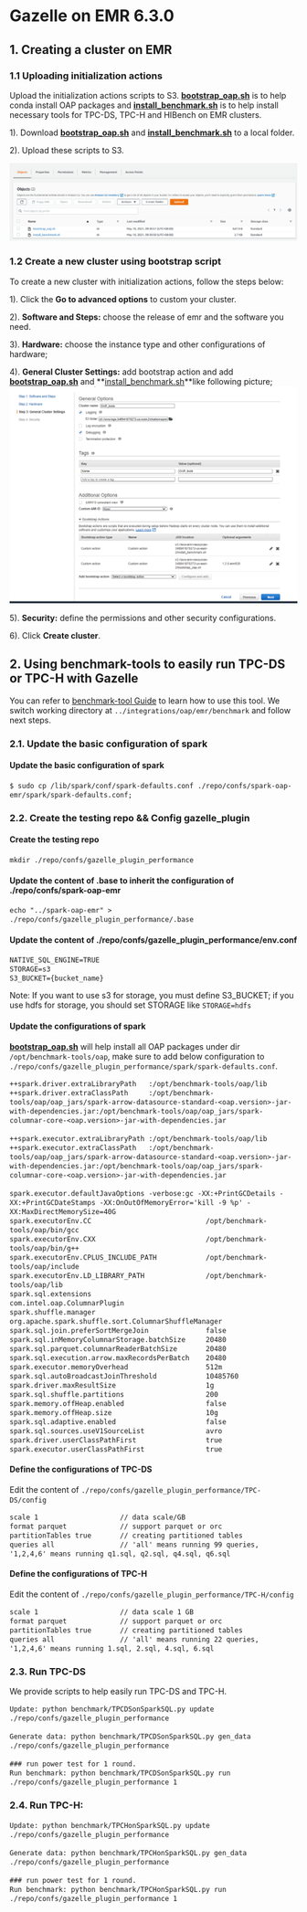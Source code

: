 # Gazelle on EMR 6.3.0

## 1. Creating a cluster on EMR

### 1.1 Uploading initialization actions

Upload the initialization actions scripts to S3. 
**[bootstrap_oap.sh](../integrations/oap/emr/bootstrap_oap.sh)** is to help conda install OAP packages and
**[install_benchmark.sh](../integrations/oap/emr/install_benchmark.sh)** is to help install necessary tools for TPC-DS, TPC-H and HIBench on EMR clusters.
    
1). Download **[bootstrap_oap.sh](../integrations/oap/emr/bootstrap_oap.sh)** and **[install_benchmark.sh](../integrations/oap/emr/install_benchmark.sh)** to a local folder.

2). Upload these scripts to S3.

![upload_init_script and install_benchmark.sh](../integrations/oap/emr/imgs/upload_scripts_to_S3.PNG)


### 1.2 Create a new cluster using bootstrap script

To create a new cluster with initialization actions, follow the steps below:

1). Click the  **Go to advanced options** to custom your cluster.

2). **Software and Steps:** choose the release of emr and the software you need.

3). **Hardware:** choose the instance type and other configurations of hardware;

4). **General Cluster Settings:** add bootstrap action and add **[bootstrap_oap.sh](../integrations/oap/emr/bootstrap_oap.sh)** and **[install_benchmark.sh](../integrations/oap/emr/install_benchmark.sh)**like following picture;
![Add bootstrap action](../integrations/oap/emr/imgs/add-bootstrap-oap.PNG)

5). **Security:** define the permissions and other security configurations.

6). Click **Create cluster**. 

## 2. Using benchmark-tools to easily run TPC-DS or TPC-H with Gazelle

You can refer to [benchmark-tool Guide](../integrations/oap/emr/benchmark/README.md) to learn how to use this tool. We switch working directory at ```../integrations/oap/emr/benchmark``` and follow next steps.

### 2.1. Update the basic configuration of spark

#### Update the basic configuration of spark
```
$ sudo cp /lib/spark/conf/spark-defaults.conf ./repo/confs/spark-oap-emr/spark/spark-defaults.conf;
```

### 2.2. Create the testing repo && Config gazelle_plugin

#### Create the testing repo
```
mkdir ./repo/confs/gazelle_plugin_performance
```
#### Update the content of .base to inherit the configuration of ./repo/confs/spark-oap-emr
```
echo "../spark-oap-emr" > ./repo/confs/gazelle_plugin_performance/.base
```
#### Update the content of ./repo/confs/gazelle_plugin_performance/env.conf
```
NATIVE_SQL_ENGINE=TRUE
STORAGE=s3
S3_BUCKET={bucket_name}
```
Note: If you want to use s3 for storage, you must define S3_BUCKET; if you use hdfs for storage, you should set STORAGE like ```STORAGE=hdfs```

#### Update the configurations of spark
**[bootstrap_oap.sh](../integrations/oap/emr/bootstrap_oap.sh)** will help install all OAP packages under dir `/opt/benchmark-tools/oap`,
make sure to add below configuration to `./repo/confs/gazelle_plugin_performance/spark/spark-defaults.conf`.

```
++spark.driver.extraLibraryPath   :/opt/benchmark-tools/oap/lib
++spark.driver.extraClassPath     :/opt/benchmark-tools/oap/oap_jars/spark-arrow-datasource-standard-<oap.version>-jar-with-dependencies.jar:/opt/benchmark-tools/oap/oap_jars/spark-columnar-core-<oap.version>-jar-with-dependencies.jar

++spark.executor.extraLibraryPath :/opt/benchmark-tools/oap/lib
++spark.executor.extraClassPath   :/opt/benchmark-tools/oap/oap_jars/spark-arrow-datasource-standard-<oap.version>-jar-with-dependencies.jar:/opt/benchmark-tools/oap/oap_jars/spark-columnar-core-<oap.version>-jar-with-dependencies.jar

spark.executor.defaultJavaOptions -verbose:gc -XX:+PrintGCDetails -XX:+PrintGCDateStamps -XX:OnOutOfMemoryError='kill -9 %p' -XX:MaxDirectMemorySize=40G
spark.executorEnv.CC                            /opt/benchmark-tools/oap/bin/gcc
spark.executorEnv.CXX                           /opt/benchmark-tools/oap/bin/g++
spark.executorEnv.CPLUS_INCLUDE_PATH            /opt/benchmark-tools/oap/include
spark.executorEnv.LD_LIBRARY_PATH               /opt/benchmark-tools/oap/lib
spark.sql.extensions                            com.intel.oap.ColumnarPlugin
spark.shuffle.manager                           org.apache.spark.shuffle.sort.ColumnarShuffleManager
spark.sql.join.preferSortMergeJoin              false
spark.sql.inMemoryColumnarStorage.batchSize     20480
spark.sql.parquet.columnarReaderBatchSize       20480
spark.sql.execution.arrow.maxRecordsPerBatch    20480
spark.executor.memoryOverhead                   512m
spark.sql.autoBroadcastJoinThreshold            10485760
spark.driver.maxResultSize                      1g
spark.sql.shuffle.partitions                    200
spark.memory.offHeap.enabled                    false
spark.memory.offHeap.size                       10g
spark.sql.adaptive.enabled                      false
spark.sql.sources.useV1SourceList               avro
spark.driver.userClassPathFirst                 true
spark.executor.userClassPathFirst               true

```

#### Define the configurations of TPC-DS

Edit the content of `./repo/confs/gazelle_plugin_performance/TPC-DS/config`
```
scale 1                    // data scale/GB
format parquet             // support parquet or orc
partitionTables true       // creating partitioned tables
queries all                // 'all' means running 99 queries, '1,2,4,6' means running q1.sql, q2.sql, q4.sql, q6.sql
```

#### Define the configurations of TPC-H

Edit the content of `./repo/confs/gazelle_plugin_performance/TPC-H/config`
```
scale 1                    // data scale 1 GB
format parquet             // support parquet or orc
partitionTables true       // creating partitioned tables
queries all                // 'all' means running 22 queries, '1,2,4,6' means running 1.sql, 2.sql, 4.sql, 6.sql
```


### 2.3. Run TPC-DS

We provide scripts to help easily run TPC-DS and TPC-H.

```
Update: python benchmark/TPCDSonSparkSQL.py update ./repo/confs/gazelle_plugin_performance   

Generate data: python benchmark/TPCDSonSparkSQL.py gen_data ./repo/confs/gazelle_plugin_performance

### run power test for 1 round.
Run benchmark: python benchmark/TPCDSonSparkSQL.py run ./repo/confs/gazelle_plugin_performance 1
```

### 2.4. Run TPC-H:  

```
Update: python benchmark/TPCHonSparkSQL.py update ./repo/confs/gazelle_plugin_performance   

Generate data: python benchmark/TPCHonSparkSQL.py gen_data ./repo/confs/gazelle_plugin_performance

### run power test for 1 round.
Run benchmark: python benchmark/TPCHonSparkSQL.py run ./repo/confs/gazelle_plugin_performance 1
```
